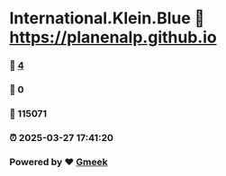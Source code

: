 # International.Klein.Blue :link: https://planenalp.github.io 
### :page_facing_up: [4](https://planenalp.github.io/tag.html) 
### :speech_balloon: 0 
### :hibiscus: 115071 
### :alarm_clock: 2025-03-27 17:41:20 
### Powered by :heart: [Gmeek](https://github.com/Meekdai/Gmeek)
